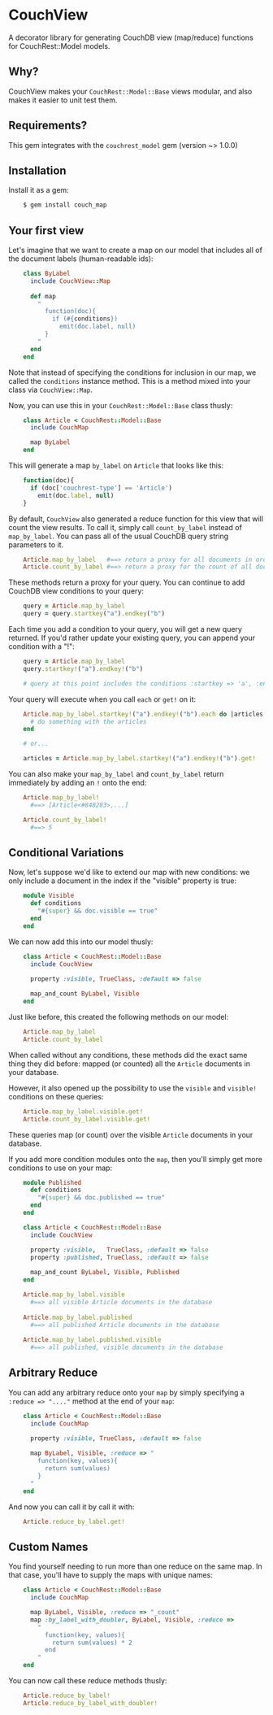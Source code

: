 # CouchView

A decorator library for generating CouchDB view (map/reduce) functions for CouchRest::Model models. 

## Why?

CouchView makes your `CouchRest::Model::Base` views modular, and also makes it easier to unit test them.

## Requirements?

This gem integrates with the `couchrest_model` gem (version ~> 1.0.0)

## Installation

Install it as a gem:

```sh
    $ gem install couch_map
```

## Your first view

Let's imagine that we want to create a map on our model that includes all of the document labels (human-readable ids):

```ruby
    class ByLabel
      include CouchView::Map
      
      def map
        "
          function(doc){
            if (#{conditions})
              emit(doc.label, null)
          }
        "
      end
    end
```

Note that instead of specifying the conditions for inclusion in our map, we called the `conditions` instance method. This is a method mixed into your class via `CouchView::Map`.

Now, you can use this in your `CouchRest::Model::Base` class thusly: 

```ruby
    class Article < CouchRest::Model::Base
      include CouchMap

      map ByLabel
    end
```

This will generate a map `by_label` on `Article` that looks like this:

```javascript
    function(doc){
      if (doc['couchrest-type'] == 'Article')
        emit(doc.label, null) 
    }
```

By default, `CouchView` also generated a reduce function for this view that will count the view results. To call it, simply call `count_by_label` instead of `map_by_label`. You can pass all of the usual CouchDB query string parameters to it.

```ruby
    Article.map_by_label   #==> return a proxy for all documents in order of label
    Article.count_by_label #==> return a proxy for the count of all documents in the "by_label" view
```

These methods return a proxy for your query. You can continue to add CouchDB view conditions to your query:
    
```ruby
    query = Article.map_by_label
    query = query.startkey("a").endkey("b")
```

Each time you add a condition to your query, you will get a new query returned. If you'd rather update your existing query, you can append your condition with a "!":

```ruby   
    query = Article.map_by_label
    query.startkey!("a").endkey!("b")

    # query at this point includes the conditions :startkey => 'a', :endkey => 'b'
```

Your query will execute when you call `each` or `get!` on it:  

```ruby
    Article.map_by_label.startkey!("a").endkey!("b").each do |articles|
      # do something with the articles
    end

    # or...

    articles = Article.map_by_label.startkey!("a").endkey!("b").get!
```


You can also make your `map_by_label` and `count_by_label` return immediately by adding an `!` onto the end:

```ruby
    Article.map_by_label!
      #==> [Article<#848283>,...]

    Article.count_by_label!
      #==> 5
```


## Conditional Variations

Now, let's suppose we'd like to extend our map with new conditions: we only include a document in the index if the "visible" property is true:

```ruby
    module Visible
      def conditions
        "#{super} && doc.visible == true"
      end
    end
```

We can now add this into our model thusly:

```ruby
    class Article < CouchRest::Model::Base
      include CouchView

      property :visible, TrueClass, :default => false
      
      map_and_count ByLabel, Visible
    end
```

Just like before, this created the following methods on our model:
   
```ruby
    Article.map_by_label
    Article.count_by_label
```

When called without any conditions, these methods did the exact same thing they did before: mapped (or counted) all the `Article` documents in your database.

However, it also opened up the possibility to use the `visible` and `visible!` conditions on these queries:
   
```ruby
    Article.map_by_label.visible.get!
    Article.count_by_label.visible.get!
```

These queries map (or count) over the visible `Article` documents in your database.

If you add more condition modules onto the `map`, then you'll simply get more conditions to use on your map:

```ruby
    module Published
      def conditions
        "#{super} && doc.published == true"
      end
    end

    class Article < CouchRest::Model::Base
      include CouchView

      property :visible,   TrueClass, :default => false
      property :published, TrueClass, :default => false
      
      map_and_count ByLabel, Visible, Published
    end

    Article.map_by_label.visible
      #==> all visible Article documents in the database
    
    Article.map_by_label.published
      #==> all published Article documents in the database
    
    Article.map_by_label.published.visible
      #==> all published, visible documents in the database
```

## Arbitrary Reduce

You can add any arbitrary reduce onto your `map` by simply specifying a `:reduce => "...."` method at the end of your `map`:

```ruby
    class Article < CouchRest::Model::Base
      include CouchMap

      property :visible, TrueClass, :default => false
      
      map ByLabel, Visible, :reduce => "
        function(key, values){
          return sum(values)
        }
      "
    end
```

And now you can call it by call it with:
   
```ruby
    Article.reduce_by_label.get!
```

## Custom Names

You find yourself needing to run more than one reduce on the same map. In that case, you'll have to supply the maps with unique names:

```ruby
    class Article < CouchRest::Model::Base
      include CouchMap

      map ByLabel, Visible, :reduce => "_count"
      map :by_label_with_doubler, ByLabel, Visible, :reduce => 
        "
          function(key, values){
            return sum(values) * 2
          end
        "
    end
```

You can now call these reduce methods thusly:

```ruby
    Article.reduce_by_label!
    Article.reduce_by_label_with_doubler!
```
